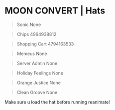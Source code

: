 # MOON CONVERT | Hats

> Sonic None

> Chips 4964938812

> Shopping Cart 4794163533

> Memeus None

> Server Admin None

> Holiday Feelings None

> Orange Justice None

> Clean Groove None

Make sure u load the hat before running reanimate!
